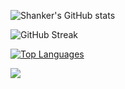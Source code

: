 ![Shanker's GitHub stats](https://github-readme-stats.vercel.app/api?username=reknahs&show_icons=true&theme=radical)

![GitHub Streak](https://github-readme-streak-stats.herokuapp.com/?user=reknahs&theme=dark&count_private=true)

[![Top Languages](https://github-readme-stats.vercel.app/api/top-langs/?username=reknahs&layout=compact&langs_count=8)](https://github.com/reknahs/github-readme-stats)

![](https://komarev.com/ghpvc/?username=reknahs)

